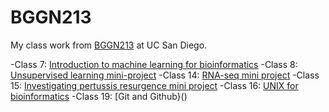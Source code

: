 # BGGN213
My class work from [BGGN213](https://bioboot.github.io/bggn213_F24/) at UC San Diego.

-Class 7: [Introduction to machine learning for bioinformatics]() 
-Class 8: [Unsupervised learning mini-project]()
-Class 14: [RNA-seq mini project]()
-Class 15: [Investigating pertussis resurgence mini project]()
-Class 16: [UNIX for bioinformatics]() 
-Class 19: [Git and Github}()
